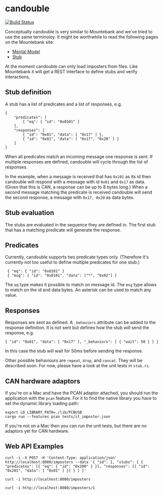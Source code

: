 
# candouble

[![Build Status](https://api.travis-ci.org/thoughtworks/candouble.svg?branch=master)](https://travis-ci.org/thoughtworks/candouble)

Conceptually candouble is very similar to Mountebank and we've tried to use 
the same terminoloy. It might be worthwhile to read the following pages on 
the Mountebank site:

* [Mental Model](http://www.mbtest.org/docs/mentalModel)
* [Stub](http://www.mbtest.org/docs/api/stubs)

At the moment candouble can only load imposters from files. Like Mountebank it
will get a REST interface to define stubs and verify interactions.


## Stub definition

A stub has a list of predicates and a list of responses, e.g.

    {
        "predicates": [
            { "eq": { "id": "0x0101" } 
        ],
        "responses": [
            { "id": "0x01", "data": [ "0x17" ] },
            { "id": "0x01", "data": [ "0x17", "0x20" ] }
        ]
    }
   
When all predicates match an incoming message one response is sent. If 
multiple responses are defined, candouble will cycle through the list of
responses. 
 
In the example, when a message is received that has `0x101` as its id then
candouble will respond with a message with id `0x01` and `0x17` as data. 
(Given that this is CAN, a response can be up to 8 bytes long.) When a 
second message matching the predicate is received candouble will send the
second response, a message with `0x17, 0x20` as data bytes.
 
 
## Stub evaluation
 
The stubs are evaluated in the sequence they are defined in. The first
stub that has a matching predicate will generate the response.
 
 
## Predicates
 
Currently, candouble supports two predicate types only. (Therefore it's
currently not too useful to define multiple predicates for one stub.)
 
     { "eq": { "id": "0x0101" }
     { "msg": { "id": "0x0101", "data": ["*", "0x02"] } 
 
The `eq` type makes it possible to match on message id. The `msg` type 
allows to match on the id and data bytes. An asterisk can be used to 
match any value.
 
 
## Responses
 
Responses are sent as defined. A `_behaviors` attribute can be added to 
the response definition. It is not sent but defines how the stub will send 
the response, e.g.

    { "id": "0x01", "data": [ "0x17" ], "_behaviors": [ { "wait": 50 } ] }

In this case the stub will wait for 50ms before sending the response.

Other possible behaviours are `repeat`, `drop`, and `concat`. They will
be described soon. For now, please have a look at the unit tests in 
`stub.rs`.


## CAN hardware adaptors

If you're on a Mac and have the PCAN adaptor attached, you should run the
application with the `pcan` feature. For it to find the native library you
have to set the dynamic library loading path:

    export LD_LIBRARY_PATH=./lib/PCBUSB
    cargo run --features pcan tests/it_imposter.json
    
If you're not on a Mac then you can run the unit tests, but there are no 
adaptors yet for CAN hardware.


## Web API Examples

    curl -i -X POST -H 'Content-Type: application/json' http://localhost:8080/imposters --data '{ "id": 1, "stubs": [ { "predicates": [{ "eq": { "id": "0x200" } }], "responses": [{ "id": "0x201", "data": [ "0x01" ] }] } ] }'
    
    curl -i http://localhost:8080/imposters
    
    curl -i http://localhost:8080/imposters/1
    
